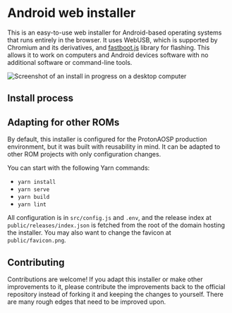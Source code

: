 # Android web installer

This is an easy-to-use web installer for Android-based operating systems that runs entirely in the browser. It uses WebUSB, which is supported by Chromium and its derivatives, and [fastboot.js](https://github.com/kdrag0n/fastboot.js) library for flashing. This allows it to work on computers and Android devices software with no additional software or command-line tools.

![Screenshot of an install in progress on a desktop computer](https://user-images.githubusercontent.com/7930239/107459937-10c41e80-6b0c-11eb-8fbc-6882145f164f.png)

## Install process



## Adapting for other ROMs

By default, this installer is configured for the ProtonAOSP production environment, but it was built with reusability in mind. It can be adapted to other ROM projects with only configuration changes.

You can start with the following Yarn commands:

- `yarn install`
- `yarn serve`
- `yarn build`
- `yarn lint`

All configuration is in `src/config.js` and `.env`, and the release index at `public/releases/index.json` is fetched from the root of the domain hosting the installer. You may also want to change the favicon at `public/favicon.png`.

## Contributing

Contributions are welcome! If you adapt this installer or make other improvements to it, please contribute the improvements back to the official repository instead of forking it and keeping the changes to yourself. There are many rough edges that need to be improved upon.
